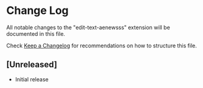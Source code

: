 # Change Log

All notable changes to the "edit-text-aenewsss" extension will be documented in this file.

Check [Keep a Changelog](http://keepachangelog.com/) for recommendations on how to structure this file.

## [Unreleased]

- Initial release